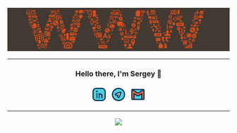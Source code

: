 ![](https://github.com/Znichu/Znichu/blob/master/header.png)



<hr>

<h3 align="center">Hello there, I'm Sergey 👋</h3>

  <p align="center">
    <a href="https://www.linkedin.com/in/sergey-neplashov" alt="Linkedin"><img width="40px" src="https://github.com/Znichu/Znichu/blob/master/008-linkedin.svg"></a>
    <a href="https://t.me/Znichu" alt="Telegram"><img width="40px" src="https://github.com/Znichu/Znichu/blob/master/017-telegram.svg"></a>
    <a href="mailto:sergeyznich@gmail.com" alt="Contact me"><img width="40px" src="https://github.com/Znichu/Znichu/blob/master/005-gmail.svg"></a>
  </p>

<hr>

<p align="center">
<img align="center" src="https://github-readme-stats.vercel.app/api?username=Znichu&show_icons=true&line_height=21&theme=nord"/>
</p>
